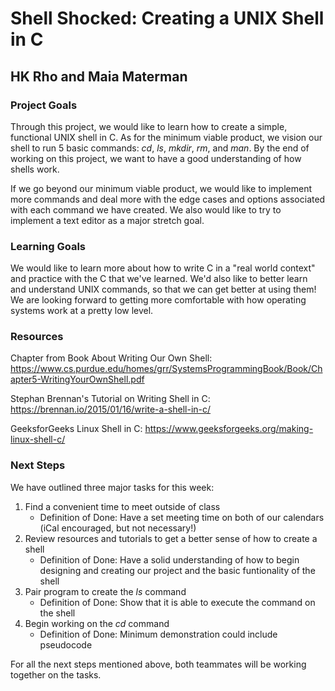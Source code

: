 # Shell Shocked: Creating a UNIX Shell in C

## HK Rho and Maia Materman

### Project Goals

Through this project, we would like to learn how to create a simple, functional UNIX shell in C. As for the minimum viable product, we vision our shell to run 5 basic commands: *cd*, *ls*, *mkdir*, *rm*, and *man*. By the end of working on this project, we want to have a good understanding of how shells work. 

If we go beyond our minimum viable product, we would like to implement more commands and deal more with the edge cases and options associated with each command we have created. We also would like to try to implement a text editor as a major stretch goal.
### Learning Goals

We would like to learn more about how to write C in a "real world context" and practice with the C that we've learned. We'd also like to better learn and understand UNIX commands, so that we can get better at using them! We are looking forward to getting more comfortable with how operating systems work at a pretty low level. 

### Resources
Chapter from Book About Writing Our Own Shell:
https://www.cs.purdue.edu/homes/grr/SystemsProgrammingBook/Book/Chapter5-WritingYourOwnShell.pdf

Stephan Brennan's Tutorial on Writing  Shell in C:
https://brennan.io/2015/01/16/write-a-shell-in-c/

GeeksforGeeks Linux Shell in C:
https://www.geeksforgeeks.org/making-linux-shell-c/

### Next Steps

We have outlined three major tasks for this week: 

1. Find a convenient time to meet outside of class  
    * Definition of Done: Have a set meeting time on both of our calendars (iCal encouraged, but not necessary!)
2. Review resources and tutorials to get a better sense of how to create a shell  
    * Definition of Done: Have a solid understanding of how to begin designing and creating our project and the basic funtionality of the shell
3. Pair program to create the *ls* command  
    * Definition of Done: Show that it is able to execute the command on the shell
4. Begin working on the *cd* command  
    * Definition of Done: Minimum demonstration could include pseudocode
    
For all the next steps mentioned above, both teammates will be working together on the tasks. 
